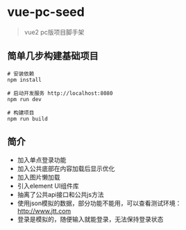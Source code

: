 # vue-pc-seed

> vue2 pc版项目脚手架

## 简单几步构建基础项目

```
# 安装依赖
npm install

# 启动开发服务 http://localhost:8080
npm run dev

# 构建项目
npm run build
```

## 简介
* 加入单点登录功能
* 加入公共底部在内容加载后显示优化
* 加入图片懒加载
* 引入element UI组件库
* 抽离了公共api接口和公共js方法
* 使用json模拟的数据，部分功能不能用，可以查看测试环境：http://www.jtt.com
* 登录是模拟的，随便输入就能登录，无法保持登录状态